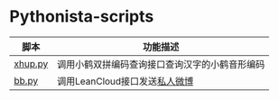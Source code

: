# Pythonista-scripts

| 脚本 | 功能描述 |
| ----------- | ------------------------------------- |
| [xhup.py](https://github.com/imxw/Pythonista-scripts/blob/master/xhup.py) | 调用小鹤双拼编码查询接口查询汉字的小鹤音形编码 |
| [bb.py](https://github.com/imxw/Pythonista-scripts/blob/master/bb.py) | 调用LeanCloud接口发送[私人微博](https://sspai.com/post/60024) |

